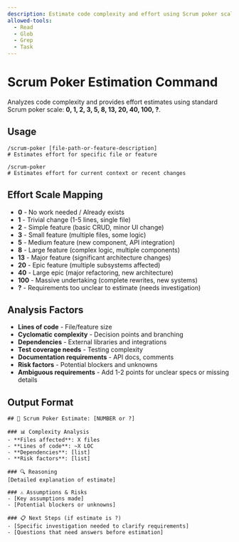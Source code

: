 ```yaml
---
description: Estimate code complexity and effort using Scrum poker scale (0, 1, 2, 3, 5, 8, 13, 20, 40, 100)
allowed-tools:
  - Read
  - Glob
  - Grep
  - Task
---
```


# Scrum Poker Estimation Command

Analyzes code complexity and provides effort estimates using standard Scrum poker scale: **0, 1, 2, 3, 5, 8, 13, 20, 40, 100, ?**.

## Usage

```
/scrum-poker [file-path-or-feature-description]
# Estimates effort for specific file or feature

/scrum-poker
# Estimates effort for current context or recent changes
```

## Effort Scale Mapping

- **0** - No work needed / Already exists
- **1** - Trivial change (1-5 lines, single file)
- **2** - Simple feature (basic CRUD, minor UI change)
- **3** - Small feature (multiple files, some logic)
- **5** - Medium feature (new component, API integration)
- **8** - Large feature (complex logic, multiple components)
- **13** - Major feature (significant architecture changes)
- **20** - Epic feature (multiple subsystems affected)
- **40** - Large epic (major refactoring, new architecture)
- **100** - Massive undertaking (complete rewrites, new systems)
- **?** - Requirements too unclear to estimate (needs investigation)

## Analysis Factors

- **Lines of code** - File/feature size
- **Cyclomatic complexity** - Decision points and branching
- **Dependencies** - External libraries and integrations
- **Test coverage needs** - Testing complexity
- **Documentation requirements** - API docs, comments
- **Risk factors** - Potential blockers and unknowns
- **Ambiguous requirements** - Add 1-2 points for unclear specs or missing details

## Output Format

```
## 🎯 Scrum Poker Estimate: [NUMBER or ?]

### 📊 Complexity Analysis
- **Files affected**: X files
- **Lines of code**: ~X LOC
- **Dependencies**: [list]
- **Risk factors**: [list]

### 🔍 Reasoning
[Detailed explanation of estimate]

### ⚠️ Assumptions & Risks
- [Key assumptions made]
- [Potential blockers or unknowns]

### 📋 Next Steps (if estimate is ?)
- [Specific investigation needed to clarify requirements]
- [Questions that need answers before estimation]
```

